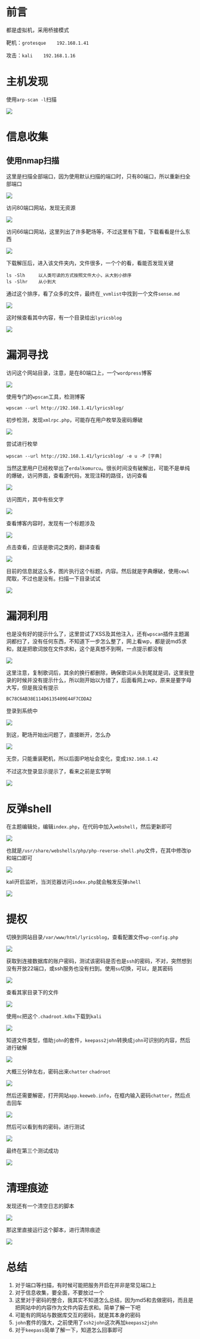 # 前言

都是虚拟机，采用桥接模式

靶机：`grotesque    192.168.1.41`   

攻击：`kali    192.168.1.16`

# 主机发现

使用`arp-scan -l`扫描

![](D:\stu\vulnhub\grotesque靶场\pic-1\1.jpg)



# 信息收集

## 使用nmap扫描

这里是扫描全部端口，因为使用默认扫描的端口时，只有80端口，所以重新扫全部端口

![](D:\stu\vulnhub\grotesque靶场\pic-1\2.jpg)



访问80端口网站，发现无资源

![](D:\stu\vulnhub\grotesque靶场\pic-1\3.jpg)



访问66端口网站，这里列出了许多靶场等，不过这里有下载，下载看看是什么东西

![](D:\stu\vulnhub\grotesque靶场\pic-1\4.jpg)

下载解压后，进入该文件夹内，文件很多，一个个的看，看能否发现关键

```shell
ls -Slh		以人类可读的方式按照文件大小，从大到小排序
ls -Slhr	从小到大
```



通过这个排序，看了众多的文件，最终在`_vvmlist`中找到一个文件`sense.md`

![](D:\stu\vulnhub\grotesque靶场\pic-1\5.jpg)



这时候查看其中内容，有一个目录给出`lyricsblog`

![](D:\stu\vulnhub\grotesque靶场\pic-1\6.jpg)

# 漏洞寻找

访问这个网站目录，注意，是在80端口上，一个`wordpress`博客

![](D:\stu\vulnhub\grotesque靶场\pic-1\7.jpg)

使用专门的`wpscan`工具，检测博客

```
wpscan --url http://192.168.1.41/lyricsblog/
```

初步检测，发现`xmlrpc.php`，可能存在用户枚举及密码爆破

![](D:\stu\vulnhub\grotesque靶场\pic-1\8.jpg)

尝试进行枚举

```
wpscan --url http://192.168.1.41/lyricsblog/ -e u -P [字典]
```

当然这里用户已经枚举出了`erdalkomurcu`。很长时间没有破解出，可能不是单纯的爆破，访问界面，查看源代码，发现注释的路径，访问查看

![](D:\stu\vulnhub\grotesque靶场\pic-1\9.jpg)



访问图片，其中有些文字

![](D:\stu\vulnhub\grotesque靶场\pic-1\10.jpg)



查看博客内容时，发现有一个标题涉及

![](D:\stu\vulnhub\grotesque靶场\pic-1\11.jpg)

点击查看，应该是歌词之类的，翻译查看

![](D:\stu\vulnhub\grotesque靶场\pic-1\12.jpg)

目前的信息就这么多，图片执行这个标题，内容。然后就是字典爆破，使用`cewl`爬取，不过也是没有。扫描一下目录试试

![](D:\stu\vulnhub\grotesque靶场\pic-1\13.jpg)

# 漏洞利用

也是没有好的提示什么了，这里尝试了XSS及其他注入，还有`wpscan`插件主题漏洞都扫了，没有任何东西，不知道下一步怎么整了，网上看wp，都是说md5求和，就是把歌词放在文件求和，这个是真想不到啊，一点提示都没有

![](D:\stu\vulnhub\grotesque靶场\pic-1\14.jpg)



这里注意，复制歌词后，其余的换行都删除，确保歌词从头到尾就是词，这里我登录的时候并没有提示什么，所以刚开始以为错了，后面看网上wp，原来是要字母大写，但是我没有提示

`BC78C6AB38E114D6135409E44F7CDDA2`

登录到系统中

![](D:\stu\vulnhub\grotesque靶场\pic-1\15.jpg)



到这，靶场开始出问题了，直接断开，怎么办

![](D:\stu\vulnhub\grotesque靶场\pic-1\16.jpg)



无奈，只能重装靶机，所以后面IP地址会变化，变成`192.168.1.42`

不过这次登录显示提示了，看来之前是玄学啊

![](D:\stu\vulnhub\grotesque靶场\pic-1\17.jpg)

# 反弹shell

在主题编辑处，编辑`index.php`，在代码中加入`webshell`，然后更新即可

![](D:\stu\vulnhub\grotesque靶场\pic-1\18.jpg)



也就是`/usr/share/webshells/php/php-reverse-shell.php`文件，在其中修改ip和端口即可

![](D:\stu\vulnhub\grotesque靶场\pic-1\19.jpg)

kali开启监听，当浏览器访问`index.php`就会触发反弹`shell`

![](D:\stu\vulnhub\grotesque靶场\pic-1\20.jpg)

# 提权

切换到网站目录`/var/www/html/lyricsblog`，查看配置文件`wp-config.php`

![](D:\stu\vulnhub\grotesque靶场\pic-1\21.jpg)

获取到连接数据库的账户密码，测试该密码是否也是`ssh`的密码，不对，突然想到没有开放22端口，或ssh服务也没有扫到。使用`su`切换，可以，是其密码

![](D:\stu\vulnhub\grotesque靶场\pic-1\22.jpg)



查看其家目录下的文件

![](D:\stu\vulnhub\grotesque靶场\pic-1\23.jpg)

使用`nc`把这个`.chadroot.kdbx`下载到`kali`

![](D:\stu\vulnhub\grotesque靶场\pic-1\24.jpg)

知道文件类型，借助`john`的套件，`keepass2john`转换成`john`可识别的内容，然后进行破解

![](D:\stu\vulnhub\grotesque靶场\pic-1\25.jpg)

大概三分钟左右，密码出来`chatter` `chadroot`

![](D:\stu\vulnhub\grotesque靶场\pic-1\26.jpg)

然后还需要解密，打开网站`app.keeweb.info`，在框内输入密码`chatter`，然后点击回车

![](D:\stu\vulnhub\grotesque靶场\pic-1\27.jpg)



然后可以看到有的密码，进行测试

![](D:\stu\vulnhub\grotesque靶场\pic-1\28.jpg)

最终在第三个测试成功

![](D:\stu\vulnhub\grotesque靶场\pic-1\29.jpg)



# 清理痕迹

发现还有一个清空日志的脚本

![](D:\stu\vulnhub\grotesque靶场\pic-1\30.jpg)

那这里直接运行这个脚本，进行清除痕迹

![](D:\stu\vulnhub\grotesque靶场\pic-1\31.jpg)

# 总结

1. 对于端口等扫描，有时候可能把服务开启在并非是常见端口上
2. 对于信息收集，要全面，不要放过一个
3. 这里对于密码的整合，我其实不知道怎么总结，因为md5和去做密码，而且是把网站中的内容作为文件内容去求和。简单了解一下吧
4. 可能有的网站与数据库交互的密码，就是其本身的密码
5. `john`套件的强大，之前使用了`ssh2john`这次再加`keepass2john`
6. 对于`keepass`简单了解一下，知道怎么回事即可

















